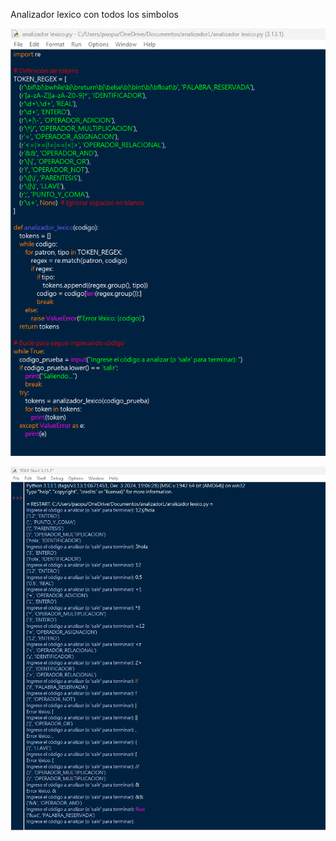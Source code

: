 Analizador lexico con todos los simbolos 


![image alt](https://github.com/Binbounan/Analizador-lexico/blob/e42992547004d53ba71b1d2d6b86e03860de1092/codigo.png)

![image alt](https://github.com/Binbounan/Analizador-lexico/blob/5a8b378638b6f57cdd0c697276f82d83fd3d5bc2/prueba.png)
